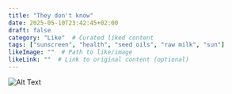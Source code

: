 ```yaml
---
title: "They don't know"
date: 2025-05-10T23:42:45+02:00
draft: false
category: "Like"  # Curated liked content
tags: ["sunscreen", "health", "seed oils", "raw milk", "sun"]
likeImage: ""  # Path to like/image
likeLink: ""  # Link to original content (optional)
---
```

![Alt Text](/img/like/weirdguy.jpg)